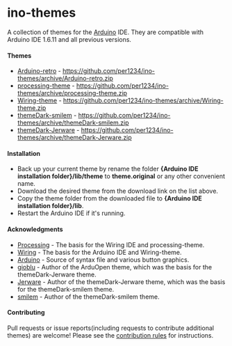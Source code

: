 # ino-themes
A collection of themes for the [Arduino](http://arduino.cc) IDE. They are compatible with Arduino IDE 1.6.11 and all previous versions.


#### Themes
- [Arduino-retro](https://github.com/per1234/ino-themes/tree/Arduino-retro) - https://github.com/per1234/ino-themes/archive/Arduino-retro.zip
- [processing-theme](https://github.com/per1234/ino-themes/tree/processing-theme) - https://github.com/per1234/ino-themes/archive/processing-theme.zip
- [Wiring-theme](https://github.com/per1234/ino-themes/tree/Wiring-theme) - https://github.com/per1234/ino-themes/archive/Wiring-theme.zip
- [themeDark-smilem](https://github.com/per1234/ino-themes/tree/themeDark-smilem) - https://github.com/per1234/ino-themes/archive/themeDark-smilem.zip
- [themeDark-Jerware](https://github.com/per1234/ino-themes/tree/themeDark-Jerware) - https://github.com/per1234/ino-themes/archive/themeDark-Jerware.zip



#### Installation
- Back up your current theme by rename the folder **{Arduino IDE installation folder}/lib/theme** to **theme.original** or any other convenient name.
- Download the desired theme from the download link on the list above.
- Copy the theme folder from the downloaded file to **{Arduino IDE installation folder}/lib**.
- Restart the Arduino IDE if it's running.


#### Acknowledgments
- [Processing](http://processing.org) - The basis for the Wiring IDE and processing-theme.
- [Wiring](http://wiring.org.co) - The basis for the Arduino IDE and Wiring-theme.
- [Arduino](http://arduino.cc) - Source of syntax file and various button graphics.
- [gioblu](https://github.com/gioblu) - Author of the ArduOpen theme, which was the basis for the themeDark-Jerware theme.
- [Jerware](http://forum.arduino.cc/index.php?action=profile;u=119105) - Author of the themeDark-Jerware theme, which was the basis for the themeDark-smilem theme.
- [smilem](http://forum.arduino.cc/index.php?action=profile;u=224574) - Author of the themeDark-smilem theme.


#### Contributing
Pull requests or issue reports(including requests to contribute additional themes) are welcome! Please see the [contribution rules](https://github.com/per1234/ino-themes/blob/master/CONTRIBUTING.md) for instructions.
